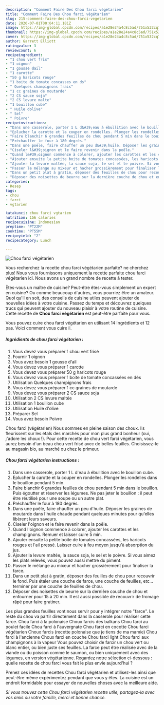 ```yaml
---
description: "Comment Faire Des Chou farci végétarien"
title: "Comment Faire Des Chou farci végétarien"
slug: 215-comment-faire-des-chou-farci-vegetarien
date: 2020-07-01T00:04:11.181Z
image: https://img-global.cpcdn.com/recipes/a1e28e24a4c8c5ad/751x532cq70/chou-farci-vegetarien-photo-principale-de-la-recette.jpg
thumbnail: https://img-global.cpcdn.com/recipes/a1e28e24a4c8c5ad/751x532cq70/chou-farci-vegetarien-photo-principale-de-la-recette.jpg
cover: https://img-global.cpcdn.com/recipes/a1e28e24a4c8c5ad/751x532cq70/chou-farci-vegetarien-photo-principale-de-la-recette.jpg
author: Garrett Elliott
ratingvalue: 3
reviewcount: 6
recipeingredient:
- "1 chou vert fris"
- "1 oignon"
- "1 gousse dail"
- "1 carotte"
- "50 g haricots rouge"
- "1 boite de tomate concasses en ds"
- " Quelques champignons frais"
- "1 cc graines de moutarde"
- "2 CS sauce soja"
- "2 CS levure malte"
- "1 bouillon cube"
- " Huile dolive"
- " Sel"
- " Poivre"
recipeinstructions:
- "Dans une casserole, porter 1 L d&#39;eau à ébullition avec le bouillon cube."
- "Eplucher la carotte et la couper en rondelles. Plonger les rondelles dans le bouillon pendant 5 min."
- "Faire blanchir 6 grandes feuilles de chou pendant 5 min dans le bouillon. Puis égoutter et réserver les légumes. Ne pas jeter le bouillon : il peut être réutilisé pour une soupe ou un autre plat."
- "Préchauffer le four à 180 degrés."
- "Dans une poêle, faire chauffer un peu d&#39;huile. Déposer les graines de moutarde dans l&#39;huile chaude pendant quelques minutes pour qu&#39;elles libèrent leurs saveurs."
- "Ciseler l&#39;oignon et le faire revenir dans la poêle."
- "Quand l&#39;oignon commence à colorer, ajouter les carottes et les champignons. Remuer et laisser cuire 5 min."
- "Ajouter ensuite la petite boite de tomates concassées, les haricots rouges et l&#39;ail pressé. Laisser cuire à feu moyen jusqu&#39;à absorption du jus."
- "Ajouter la levure maltée, la sauce soja, le sel et le poivre. Si vous aimez les plats relevés, vous pouvez aussi mettre du piment."
- "Passer le mélange au mixeur et hacher grossièrement pour finaliser la farce."
- "Dans un petit plat à gratin, déposer des feuilles de chou pour recouvrir le fond. Puis étaler une couche de farce, une couche de feuilles, etc... terminer par une couche de feuilles de chou."
- "Déposer des noisettes de beurre sur la dernière couche de chou et enfourner pour 15 à 20 min. Il est aussi possible de recouvrir de fromage râpé pour faire gratiner."
categories:
- Resep
tags:
- chou
- farci
- vgtarien

katakunci: chou farci vgtarien 
nutrition: 156 calories
recipecuisine: Indonesian
preptime: "PT22M"
cooktime: "PT55M"
recipeyield: "2"
recipecategory: Lunch

---
```



![Chou farci végétarien](https://img-global.cpcdn.com/recipes/a1e28e24a4c8c5ad/751x532cq70/chou-farci-vegetarien-photo-principale-de-la-recette.jpg)

Vous recherchez la recette chou farci végétarien parfaite? ne cherchez plus! Nous vous fournissons uniquement la recette parfaite chou farci végétarien ici. Nous avons un grand nombre de recette à tester.

Êtes-vous un maître de cuisine? Peut-être êtes-vous simplement un expert en cuisine? Ou comme beaucoup d'autres, vous pourriez être un amateur. Quoi qu'il en soit, des conseils de cuisine utiles peuvent ajouter de nouvelles idées à votre cuisine. Passez du temps et découvrez quelques trucs qui peuvent ajouter du nouveau plaisir à votre routine de cuisine. Cette recette de <strong> Chou farci végétarien </strong> est peut-être parfaite pour vous.

<!--inarticleads1-->

Vous pouvez cuire chou farci végétarien en utilisant 14 Ingrédients et 12 pas. Voici comment vous cuire il.

##### Ingrédients de chou farci végétarien :

1. Vous devez vous préparer 1 chou vert frisé
1. Fournir 1 oignon
1. Vous avez besoin 1 gousse d&#39;ail
1. Vous devez vous préparer 1 carotte
1. Vous devez vous préparer 50 g haricots rouge
1. Vous devez vous préparer 1 boite de tomate concassées en dés
1. Utilisation  Quelques champignons frais
1. Vous devez vous préparer 1 cc graines de moutarde
1. Vous devez vous préparer 2 CS sauce soja
1. Utilisation 2 CS levure maltée
1. Utilisation 1 bouillon cube
1. Utilisation  Huile d&#39;olive
1. Préparer  Sel
1. Vous avez besoin  Poivre


Chou farci (végétarien) Nous sommes en pleine saison des choux. Ils fleurissent sur les étals des marchés pour mon plus grand bonheur (oui, j&#39;adore les choux !). Pour cette recette de chou vert farci végétarien, vous aurez besoin d&#39;un beau chou vert frisé avec de belles feuilles. Choisissez-le au magasin bio, au marché ou chez le primeur. 

<!--inarticleads2-->

##### Chou farci végétarien instructions :

1. Dans une casserole, porter 1 L d&#39;eau à ébullition avec le bouillon cube.
1. Eplucher la carotte et la couper en rondelles. Plonger les rondelles dans le bouillon pendant 5 min.
1. Faire blanchir 6 grandes feuilles de chou pendant 5 min dans le bouillon. Puis égoutter et réserver les légumes. Ne pas jeter le bouillon : il peut être réutilisé pour une soupe ou un autre plat.
1. Préchauffer le four à 180 degrés.
1. Dans une poêle, faire chauffer un peu d&#39;huile. Déposer les graines de moutarde dans l&#39;huile chaude pendant quelques minutes pour qu&#39;elles libèrent leurs saveurs.
1. Ciseler l&#39;oignon et le faire revenir dans la poêle.
1. Quand l&#39;oignon commence à colorer, ajouter les carottes et les champignons. Remuer et laisser cuire 5 min.
1. Ajouter ensuite la petite boite de tomates concassées, les haricots rouges et l&#39;ail pressé. Laisser cuire à feu moyen jusqu&#39;à absorption du jus.
1. Ajouter la levure maltée, la sauce soja, le sel et le poivre. Si vous aimez les plats relevés, vous pouvez aussi mettre du piment.
1. Passer le mélange au mixeur et hacher grossièrement pour finaliser la farce.
1. Dans un petit plat à gratin, déposer des feuilles de chou pour recouvrir le fond. Puis étaler une couche de farce, une couche de feuilles, etc... terminer par une couche de feuilles de chou.
1. Déposer des noisettes de beurre sur la dernière couche de chou et enfourner pour 15 à 20 min. Il est aussi possible de recouvrir de fromage râpé pour faire gratiner.


Les plus grandes feuilles vont nous servir pour y intégrer notre &#34;farce&#34;. Le reste du chou va partir directement dans la casserole pour réaliser cette farce. Chou farci à la polonaise Choux farcis des balkans Chou farci au poulet facile Chou farci à l&#39;auvergnate Chou farci en cocotte Chou farci végétarien Choux farcis (recette polonaise que je tiens de ma mamie) Chou farci à l&#39;ancienne Choux farci en couche Chou farci light Chou farci aux champignons à la vapeur Vous pouvez choisir de farcir un chou vert ou blanc entier, ou bien juste ses feuilles. La farce peut être réalisée avec de la viande ou du poisson comme le saumon, ou bien uniquement avec des légumes, en version végétarienne. Regardez notre sélection ci-dessous : quelle recette de chou farci vous fait le plus envie aujourd&#39;hui ? 

<!--inarticleads1-->

<p>
Prenez ces idées de recettes Chou farci végétarien et utilisez-les ainsi que peut-être même expérimentez pendant que vous y êtes. La cuisine est un endroit formidable pour essayer de nouvelles choses avec la meilleure aide.
</p>

<p>
<i>Si vous trouvez cette Chou farci végétarien recette utile, partagez-la avec vos amis ou votre famille, merci et bonne chance.</i>
</p>

